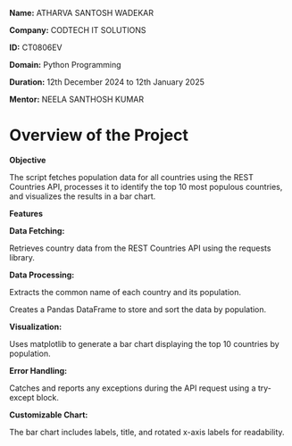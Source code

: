 **Name:** ATHARVA SANTOSH WADEKAR

**Company:** CODTECH IT SOLUTIONS

**ID:** CT0806EV

**Domain:** Python Programming

**Duration:** 12th December 2024 to 12th January 2025

**Mentor:** NEELA SANTHOSH KUMAR

# Overview of the Project

**Objective**

The script fetches population data for all countries using the REST Countries API, processes it to identify the top 10 most populous countries, and visualizes the results in a bar chart.

**Features**

**Data Fetching:**

Retrieves country data from the REST Countries API using the requests library.

**Data Processing:**

Extracts the common name of each country and its population.

Creates a Pandas DataFrame to store and sort the data by population.

**Visualization:**

Uses matplotlib to generate a bar chart displaying the top 10 countries by population.

**Error Handling:**

Catches and reports any exceptions during the API request using a try-except block.

**Customizable Chart:**

The bar chart includes labels, title, and rotated x-axis labels for readability.

